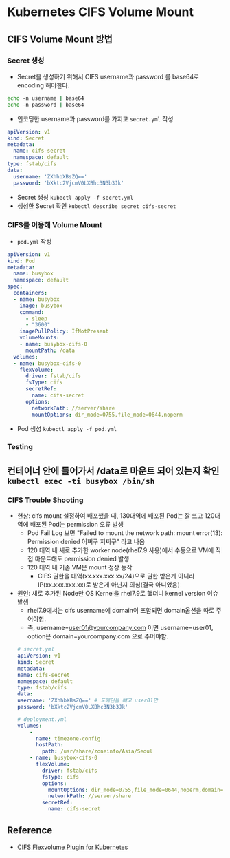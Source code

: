 # Kubernetes CIFS Volume Mount 
 
## CIFS Volume Mount 방법 
### Secret 생성 
* Secret을 생성하기 위해서 CIFS username과 password 를 base64로 encoding 해야한다. 
```cmd 
echo -n username | base64 
echo -n password | base64 
``` 
* 인코딩한 username과 password를 가지고 `secret.yml` 작성 
```yaml 
apiVersion: v1 
kind: Secret 
metadata: 
  name: cifs-secret 
  namespace: default 
type: fstab/cifs 
data: 
  username: 'ZXhhbXBsZQ==' 
  password: 'bXktc2VjcmV0LXBhc3N3b3Jk' 
``` 
* Secret 생성 
`kubectl apply -f secret.yml` 
* 생성한 Secret 확인 
`kubectl describe secret cifs-secret` 
 
### CIFS를 이용해 Volume Mount  
* `pod.yml` 작성 
```yaml 
apiVersion: v1 
kind: Pod 
metadata: 
  name: busybox 
  namespace: default 
spec: 
  containers: 
  - name: busybox 
    image: busybox 
    command: 
      - sleep 
      - "3600" 
    imagePullPolicy: IfNotPresent 
    volumeMounts: 
    - name: busybox-cifs-0 
      mountPath: /data 
  volumes: 
  - name: busybox-cifs-0 
    flexVolume: 
      driver: fstab/cifs 
      fsType: cifs 
      secretRef: 
        name: cifs-secret 
      options: 
        networkPath: //server/share 
        mountOptions: dir_mode=0755,file_mode=0644,noperm 
``` 
* Pod 생성 
`kubectl apply -f pod.yml` 
 
### Testing 
컨테이너 안에 들어가서 /data로 마운트 되어 있는지 확인 
`kubectl exec -ti busybox /bin/sh` 
------
### CIFS Trouble Shooting
* 현상: cifs mount 설정하여 배포했을 때, 130대역에 배포된 Pod는 잘 뜨고 120대역에 배포된 Pod는 permission 오류 발생 
    * Pod Fail Log 보면 "Failed to mount the network path: mount error(13): Permission denied 어쩌구 저쩌구" 라고 나옴 
    * 120 대역 내 새로 추가한 worker node(rhel7.9 사용)에서 수동으로 VM에 직접 마운트해도 permission denied 발생 
    * 120 대역 내 기존 VM은 mount 정상 동작 
        * CIFS 권한을 대역(xx.xxx.xxx.xx/24)으로 권한 받은게 아니라 IP(xx.xxx.xxx.xx)로 받은게 아닌지 의심(결국 아니었음) 
* 원인: 새로 추가된 Node만 OS Kernel을 rhel7.9로 했더니 kernel version 이슈 발생 
    * rhel7.9에서는 cifs username에 domain이 포함되면 domain옵션을 따로 주어야함. 
    * 즉, username=user01@yourcompany.com 이면 username=user01, option은 domain=yourcompany.com 으로 주어야함. 
    ```yaml 
    # secret.yml 
    apiVersion: v1 
    kind: Secret 
    metadata: 
    name: cifs-secret 
    namespace: default 
    type: fstab/cifs 
    data: 
    username: 'ZXhhbXBsZQ==' # 도메인을 뺴고 user01만 
    password: 'bXktc2VjcmV0LXBhc3N3b3Jk' 
    ``` 
    ```yaml 
    # deployment.yml 
    volumes: 
        - 
          name: timezone-config 
          hostPath: 
            path: /usr/share/zoneinfo/Asia/Seoul 
        - name: busybox-cifs-0 
          flexVolume: 
            driver: fstab/cifs 
            fsType: cifs 
            options: 
              mountOptions: dir_mode=0755,file_mode=0644,noperm,domain=yourcompany.com # domain을 mountOptions으로 줌 
              networkPath: //server/share 
            secretRef: 
              name: cifs-secret 
    ```


## Reference 
* [CIFS Flexvolume Plugin for Kubernetes](https://github.com/fstab/cifs)